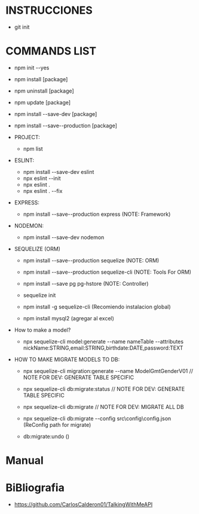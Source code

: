 
# INSTRUCCIONES

- git init

# COMMANDS LIST

- npm init --yes
- npm install [package]
- npm uninstall [package]
- npm update [package]
- npm install --save-dev [package]
- npm install --save--production [package]

- PROJECT:
    - npm list

- ESLINT:
    - npm install --save-dev eslint
    - npx eslint --init
    - npx eslint .
    - npx eslint . --fix

- EXPRESS:
    - npm install --save--production express (NOTE: Framework)

- NODEMON:
    - npm install --save-dev nodemon

- SEQUELIZE (ORM)
    - npm install --save--production sequelize (NOTE: ORM)
    - npm install --save--production sequelize-cli (NOTE: Tools For ORM)
    - npm install --save pg pg-hstore (NOTE: Controller)
    - sequelize init

    - npm install -g sequelize-cli (Recomiendo instalacion global)
    - npm install mysql2 (agregar al excel)

- How to make a model?
    
    - npx sequelize-cli model:generate --name nameTable --attributes nickName:STRING,email:STRING,birthdate:DATE,password:TEXT

- HOW TO MAKE MIGRATE MODELS TO DB:

    - npx sequelize-cli migration:generate --name ModelGmtGenderV01 // NOTE FOR DEV: GENERATE TABLE SPECIFIC

    - npx sequelize-cli db:migrate:status // NOTE FOR DEV: GENERATE TABLE SPECIFIC

    - npx sequelize-cli db:migrate // NOTE FOR DEV: MIGRATE ALL DB

    - npx sequelize-cli db:migrate --config src\config\config.json (ReConfig path for migrate)

    - db:migrate:undo ()


# Manual

# BiBliografia

- https://github.com/CarlosCalderon01/TalkingWithMeAPI



